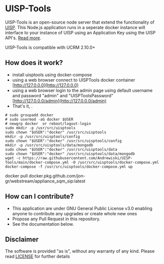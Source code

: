 # UISP-Tools

UISP-Tools is an open-source node server that extend the functionality of [UISP](https://https://uisp.ui.com/). 
This Node.js application runs in a seperate docker instance will interface to your instance of UISP using an Application Key using the UISP API's. [Read more](https://ucrm.docs.apiary.io/#).

UISP-Tools is compatible with UCRM 2.10.0+

## How does it work?
* install uisptools using docker-compose 
* using a web browser connect to UISPTools docker container [http://127.0.0.0](http://127.0.0.0)
* using a web browser login to the admin page using default username and password "admin" and "UISPToolsPassword" [http://127.0.0.0/admin](http://127.0.0.0/admin)
 * That's it, .


```
# sudo groupadd docker
# sudo usermod -aG docker $USER
# newgrp docker  or reboot/logout-login
sudo mkdir -p /usr/src/uisptools
sudo chown "$USER":"docker" /usr/src/uisptools
mkdir -p /usr/src/uisptools/config
sudo chown "$USER":"docker" /usr/src/uisptools/config
mkdir -p /usr/src/uisptools/data/mongodb
sudo chown "$USER":"docker" /usr/src/uisptools/data
sudo chown "$USER":"docker" /usr/src/uisptools/data/mongodb
wget -c https://raw.githubusercontent.com/Andrewiski/UISP-Tools/main/docker-compose.yml -O /usr/src/uisptools/docker-compose.yml
docker-compose -f /usr/src/uisptools/docker-compose.yml up

```



docker pull docker.pkg.github.com/jon-gr/webstream/appliance_sqm_sip:latest



## How can I contribute?
* This application are under GNU General Public License v3.0 enabling anyone to contribute any upgrades or create whole new ones
* Propose any Pull Request in this repository.
* See the documentation below.

## Disclaimer 
The software is provided "as is", without any warranty of any kind. Please read [LICENSE](https://raw.githubusercontent.com/Andrewiski/UISP-Tools/main/LICENSE) for further details
